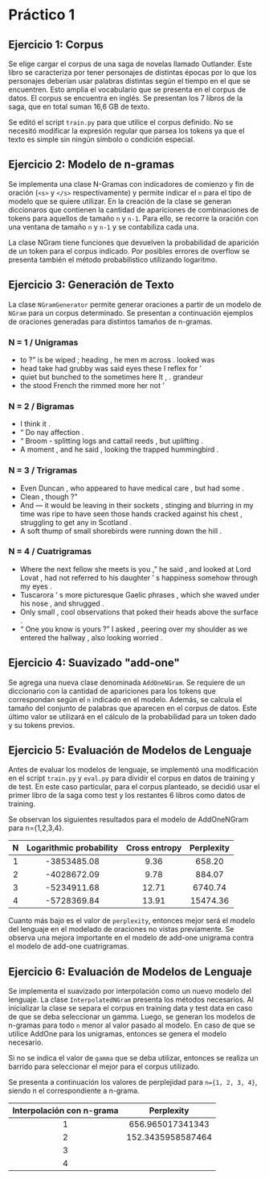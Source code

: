 # Práctico 1

## Ejercicio 1: Corpus
Se elige cargar el corpus de una saga de novelas llamado Outlander.
Este libro se caracteriza por tener personajes de distintas épocas por
lo que los personajes deberían usar palabras distintas según el tiempo
en el que se encuentren. Esto amplia el vocabulario que se presenta
en el corpus de datos. El corpus se encuentra en inglés. Se presentan
los 7 libros de la saga, que en total suman 16,6 GB de texto.

Se editó el script `train.py` para que utilice el corpus definido.
No se necesitó modificar la expresión regular que parsea los tokens
ya que el texto es simple sin ningún símbolo o condición especial.


## Ejercicio 2: Modelo de n-gramas
Se implementa una clase N-Gramas con indicadores de comienzo y fin de
oración (`<s>` y `</s>` respectivamente) y permite indicar el `n` para
el tipo de modelo que se quiere utilizar. En la creación de la clase
se generan diccionaros que contienen la cantidad de apariciones de
combinaciones de tokens para aquellos de tamaño `n` y `n-1`. Para ello,
se recorre la oración con una ventana de tamaño `n` y `n-1` y se
contabiliza cada una.

La clase NGram tiene funciones que devuelven la probabilidad de aparición
de un token para el corpus indicado. Por posibles errores de overflow
se presenta también el método probabilistico utilizando logaritmo.

## Ejercicio 3: Generación de Texto
La clase `NGramGenerator` permite generar oraciones a partir de un
modelo de `NGram` para un corpus determinado. Se presentan a continuación
ejemplos de oraciones generadas para distintos tamaños de n-gramas.

### N = 1 / Unigramas
* to ?” is be wiped ; heading , he men m across . looked was
* head take had grubby was said eyes these I reflex for ’
* quiet but bunched to the sometimes here It , . grandeur
* the stood French the rimmed more her not ’
### N = 2 / Bigramas
* I think it .
* “ Do nay affection .
* “ Broom - splitting logs and cattail reeds , but uplifting .
* A moment , and he said , looking the trapped hummingbird .
### N = 3 / Trigramas
* Even Duncan , who appeared to have medical care , but had some .
* Clean , though ?”
* And — it would be leaving in their sockets , stinging and blurring in my time was ripe to have seen those hands cracked against his chest , struggling to get any in Scotland .
* A soft thump of small shorebirds were running down the hill .
### N = 4 / Cuatrigramas
* Where the next fellow she meets is you ,” he said , and looked at Lord Lovat , had not referred to his daughter ’ s happiness somehow through my eyes .
* Tuscarora ’ s more picturesque Gaelic phrases , which she waved under his nose , and shrugged .
* Only small , cool observations that poked their heads above the surface .
* “ One you know is yours ?” I asked , peering over my shoulder as we entered the hallway , also looking worried .

## Ejercicio 4: Suavizado "add-one"
Se agrega una nueva clase denominada `AddOneNGram`. Se requiere
de un diccionario con la cantidad de apariciones para los tokens que
correspondan según el `n` indicado en el modelo. Además, se calcula
el tamaño del conjunto de palabras que aparecen en el corpus de datos.
Este último valor se utilizará en el cálculo de la probabilidad
para un token dado y su tokens previos.

## Ejercicio 5: Evaluación de Modelos de Lenguaje
Antes de evaluar los modelos de lenguaje, se implementó una modificación
en el script `train.py` y `eval.py` para dividir el corpus en datos
de training y de test. En este caso particular, para el corpus planteado,
se decidió usar el primer libro de la saga como test y los restantes
6 libros como datos de training.

Se observan los siguientes resultados para el modelo de AddOneNGram
para n={1,2,3,4}.

| N | Logarithmic probability | Cross entropy  | Perplexity |
| :-------------: | :-------------: | :-------------: | :-------------: |
| 1 | -3853485.08 | 9.36 | 658.20  |
| 2 | -4028672.09 | 9.78 | 884.07 |
| 3 | -5234911.68 | 12.71 | 6740.74 |
| 4 | -5728369.84 | 13.91 | 15474.36 |

Cuanto más bajo es el valor de `perplexity`, entonces mejor será el modelo
del lenguaje en el modelado de oraciones no vistas previamente. Se observa
una mejora importante en el modelo de add-one unigrama contra
el modelo de add-one cuatrigramas.

<!--1gram-->
<!--sobre el mismo corpus de entrenamiento-->
<!--Log probability: -31703639.881051958-->
<!--Cross entropy: 9.271691331130986-->
<!--Perplexity: 618.0978048404776-->

<!--4gram-->
<!--sobre el mismo corpus de entrenamiento-->
<!--Log probability: -44854392.5005444-->
<!--Cross entropy: 13.117613109118027-->
<!--Perplexity: 8887.815228771982-->

## Ejercicio 6: Evaluación de Modelos de Lenguaje
Se implementa el suavizado por interpolación como un nuevo modelo del
lenguaje. La clase `InterpolatedNGram` presenta los métodos necesarios.
Al inicializar la clase se separa el corpus en training data y test data
en caso de que se deba seleccionar un gamma. Luego, se generan los modelos
de n-gramas para todo `n` menor al valor pasado al modelo. En caso de
que se utilice AddOne para los unigramas, entonces se genera el modelo
necesario.

Si no se indica el valor de `gamma` que se deba utilizar, entonces
se realiza un barrido para seleccionar el mejor para el corpus utilizado.

Se presenta a continuación los valores de perplejidad para `n={1, 2, 3, 4}`,
siendo n el correspondiente a n-grama.

| Interpolación con n-grama | Perplexity |
| :-------------: | :-------------: |
| 1 | 656.965017341343 |
| 2 | 152.3435958587464 |
| 3 |  |
| 4 |  |